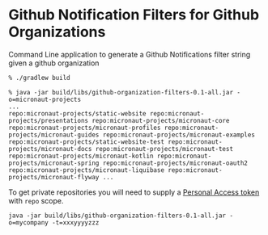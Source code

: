 # Github Notification Filters for Github Organizations

Command Line application to generate a Github Notifications filter string given a github organization

```bash
% ./gradlew build
```

```
% java -jar build/libs/github-organization-filters-0.1-all.jar -o=micronaut-projects
...
repo:micronaut-projects/static-website repo:micronaut-projects/presentations repo:micronaut-projects/micronaut-core repo:micronaut-projects/micronaut-profiles repo:micronaut-projects/micronaut-guides repo:micronaut-projects/micronaut-examples repo:micronaut-projects/static-website-test repo:micronaut-projects/micronaut-docs repo:micronaut-projects/micronaut-test repo:micronaut-projects/micronaut-kotlin repo:micronaut-projects/micronaut-spring repo:micronaut-projects/micronaut-oauth2 repo:micronaut-projects/micronaut-liquibase repo:micronaut-projects/micronaut-flyway ... 
```

To get private repositories you will need to supply a [Personal Access token](https://docs.github.com/en/free-pro-team@latest/github/authenticating-to-github/creating-a-personal-access-token) with `repo` scope. 

```
java -jar build/libs/github-organization-filters-0.1-all.jar -o=mycompany -t=xxxyyyyzzz